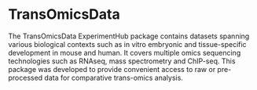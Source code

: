 # TransOmicsData

The TransOmicsData ExperimentHub package contains datasets spanning various biological contexts such as in vitro embryonic and tissue-specific development in mouse and human. It covers multiple omics sequencing technologies such as RNAseq, mass spectrometry and ChIP-seq. This package was developed to provide convenient access to raw or pre-processed data for comparative trans-omics analysis.
